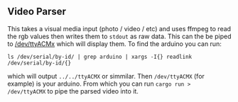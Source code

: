 ## Video Parser
This takes a visual media input (photo / video / etc) and uses ffmpeg to read the rgb values then writes them to `stdout` as raw data. This can the be piped to [/dev/ttyACMx](https://github.com/Rushmore75/led_matrix) which will display them.
To find the arduino you can run:
```
ls /dev/serial/by-id/ | grep arduino | xargs -I{} readlink /dev/serial/by-id/{}
```
which will output `../../ttyACMX` or simmilar. Then `/dev/ttyACMX` (for example) is your arduino.
From which you can run `cargo run > /dev/ttyACMX` to pipe the parsed video into it.
